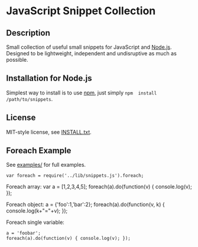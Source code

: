 JavaScript Snippet Collection
=============================

Description
-----------

Small collection of useful small snippets for JavaScript and 
[Node.js](http://www.nodejs.org). Designed to be lightweight, independent and 
undisruptive as much as possible.

Installation for Node.js
------------------------

Simplest way to install is to use [npm](http://npmjs.org/), just simply `npm 
install /path/to/snippets`.

License
-------

MIT-style license, see [INSTALL.txt](http://github.com/jheusala/js-snippets/blob/master/LICENSE.txt).

Foreach Example
---------------

See [examples/](http://github.com/jheusala/js-snippets/tree/master/examples) for full examples.



    var foreach = require('../lib/snippets.js').foreach;


Foreach array:
    var a = [1,2,3,4,5];
    foreach(a).do(function(v) { console.log(v); });
  
Foreach object:
    a = {'foo':1,'bar':2};
    foreach(a).do(function(v, k) { console.log(k+"="+v); });

Foreach single variable:

    a = 'foobar';
    foreach(a).do(function(v) { console.log(v); });
